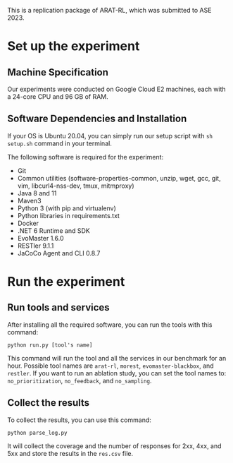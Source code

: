 This is a replication package of ARAT-RL, which was submitted to ASE 2023.

# Set up the experiment

## Machine Specification

Our experiments were conducted on Google Cloud E2 machines, each with a 24-core CPU and 96 GB of RAM.

## Software Dependencies and Installation

If your OS is Ubuntu 20.04, you can simply run our setup script with `sh setup.sh` command in your terminal.

The following software is required for the experiment:
- Git
- Common utilities (software-properties-common, unzip, wget, gcc, git, vim, libcurl4-nss-dev, tmux, mitmproxy)
- Java 8 and 11
- Maven3
- Python 3 (with pip and virtualenv)
- Python libraries in requirements.txt
- Docker
- .NET 6 Runtime and SDK
- EvoMaster 1.6.0
- RESTler 9.1.1
- JaCoCo Agent and CLI 0.8.7

# Run the experiment

## Run tools and services

After installing all the required software, you can run the tools with this command:

```
python run.py [tool's name]
```

This command will run the tool and all the services in our benchmark for an hour. Possible tool names are `arat-rl`, `morest`, `evomaster-blackbox`, and `restler`. If you want to run an ablation study, you can set the tool names to: `no_prioritization`, `no_feedback`, and `no_sampling`.

## Collect the results

To collect the results, you can use this command:

```
python parse_log.py
```

It will collect the coverage and the number of responses for 2xx, 4xx, and 5xx and store the results in the `res.csv` file.
